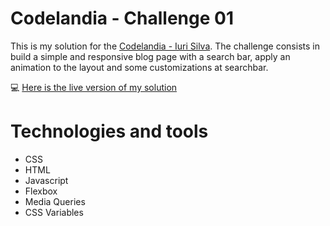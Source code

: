 
# Codelandia - Challenge 01

This is my solution for the [Codelandia - Iuri Silva](https://discord.com/channels/853354677411905578/855846897854971914). The challenge consists in build a simple and responsive blog page with a search bar, apply an animation to the layout and some customizations at searchbar.

💻 [Here is the live version of my solution](https://vivianemartini.github.io/blog-challenge.github.io/)

# Technologies and tools

* CSS
* HTML
* Javascript
* Flexbox
* Media Queries
* CSS Variables

